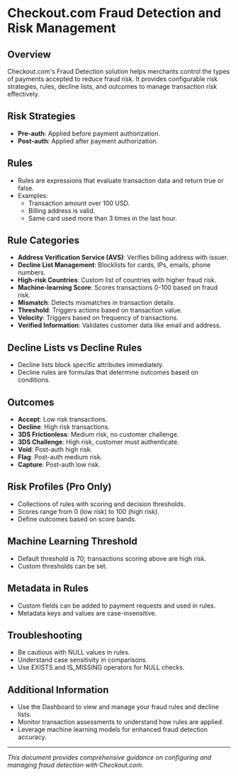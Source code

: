 # Checkout.com Fraud Detection and Risk Management

## Overview
Checkout.com's Fraud Detection solution helps merchants control the types of payments accepted to reduce fraud risk. It provides configurable risk strategies, rules, decline lists, and outcomes to manage transaction risk effectively.

## Risk Strategies
- **Pre-auth**: Applied before payment authorization.
- **Post-auth**: Applied after payment authorization.

## Rules
- Rules are expressions that evaluate transaction data and return true or false.
- Examples:
  - Transaction amount over 100 USD.
  - Billing address is valid.
  - Same card used more than 3 times in the last hour.

## Rule Categories
- **Address Verification Service (AVS)**: Verifies billing address with issuer.
- **Decline List Management**: Blocklists for cards, IPs, emails, phone numbers.
- **High-risk Countries**: Custom list of countries with higher fraud risk.
- **Machine-learning Score**: Scores transactions 0-100 based on fraud risk.
- **Mismatch**: Detects mismatches in transaction details.
- **Threshold**: Triggers actions based on transaction value.
- **Velocity**: Triggers based on frequency of transactions.
- **Verified Information**: Validates customer data like email and address.

## Decline Lists vs Decline Rules
- Decline lists block specific attributes immediately.
- Decline rules are formulas that determine outcomes based on conditions.

## Outcomes
- **Accept**: Low risk transactions.
- **Decline**: High risk transactions.
- **3DS Frictionless**: Medium risk, no customer challenge.
- **3DS Challenge**: High risk, customer must authenticate.
- **Void**: Post-auth high risk.
- **Flag**: Post-auth medium risk.
- **Capture**: Post-auth low risk.

## Risk Profiles (Pro Only)
- Collections of rules with scoring and decision thresholds.
- Scores range from 0 (low risk) to 100 (high risk).
- Define outcomes based on score bands.

## Machine Learning Threshold
- Default threshold is 70; transactions scoring above are high risk.
- Custom thresholds can be set.

## Metadata in Rules
- Custom fields can be added to payment requests and used in rules.
- Metadata keys and values are case-insensitive.

## Troubleshooting
- Be cautious with NULL values in rules.
- Understand case sensitivity in comparisons.
- Use EXISTS and IS_MISSING operators for NULL checks.

## Additional Information
- Use the Dashboard to view and manage your fraud rules and decline lists.
- Monitor transaction assessments to understand how rules are applied.
- Leverage machine learning models for enhanced fraud detection accuracy.

---

*This document provides comprehensive guidance on configuring and managing fraud detection with Checkout.com.*
